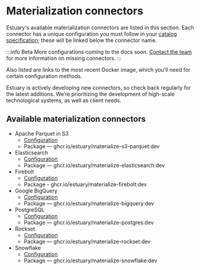 # Materialization connectors
Estuary's available materialization connectors are listed in this section. Each connector has a unique configuration you must follow in your [catalog specification](concepts/README.md#specifications); these will be linked below the connector name.

:::info Beta
More configurations coming to the docs soon. [Contact the team](mailto:info@estuary.dev) for more information on missing connectors.
:::

Also listed are links to the most recent Docker image, which you'll need for certain configuration methods.

Estuary is actively developing new connectors, so check back regularly for the latest additions. We’re prioritizing the development of high-scale technological systems, as well as client needs.

## Available materialization connectors
* Apache Parquet in S3
  * [Configuration](./Parquet.md)
  * Package — ghcr.io/estuary/materialize-s3-parquet:dev
* Elasticsearch
  * [Configuration](./Elasticsearch.md)
  * Package — ghcr.io/estuary/materialize-elasticsearch:dev
* Firebolt
  * [Configuration](./Firebolt.md)
  * Package - ghcr.io/estuary/materialize-firebolt:dev
* Google BigQuery
  * [Configuration](./BigQuery.md)
  * Package — ghcr.io/estuary/materialize-bigquery:dev
* PostgreSQL
  * [Configuration](./PostgreSQL.md)
  * Package — ghcr.io/estuary/materialize-postgres:dev
* Rockset
  * [Configuration](./Rockset.md)
  * Package — ghcr.io/estuary/materialize-rockset:dev
* Snowflake
  * [Configuration](./Snowflake.md)
  * Package — ghcr.io/estuary/materialize-snowflake:dev
